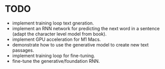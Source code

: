 # TODO

- implement training loop text gneration.
- implement an RNN network for predicting the next word in a sentence (adapt the character level model from book).
- implement GPU acceleration for M1 Macs.
- demonstrate how to use the generative model to create new text passages.
- implement training loop for fine-tuning.
- fine-tune the generative/foundation RNN.
